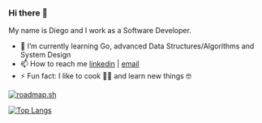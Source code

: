 ### Hi there 👋
My name is Diego and I work as a Software Developer.

- 🌱 I’m currently learning Go, advanced Data Structures/Algorithms and System Design
- 📫 How to reach me [linkedin](https://www.linkedin.com/in/diegosano/) | [email](mailto:diegocsano@outlook.com)
- ⚡ Fun fact: I like to cook 👨‍🍳 and learn new things 🤓 

[![roadmap.sh](https://roadmap.sh/card/tall/645b99845e197f85a2c298c2?variant=dark&roadmaps=backend%2Cgolang%2Csystem-design%2Cdatastructures-and-algorithms)](https://roadmap.sh)

[![Top Langs](https://github-readme-stats.vercel.app/api/top-langs/?username=diegosano&layout=compact&theme=rose_pine&hide=html,css,scss,java)](https://github.com/anuraghazra/github-readme-stats)
